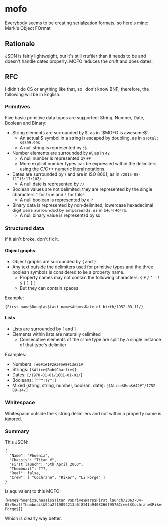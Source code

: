 # mofo

Everybody seems to be creating serialization formats, so here's mine: Mark's Object FOrmat

## Rationale

JSON is fairly lightweight, but it's still cruftier than it needs to be and doesn't handle dates properly.
MOFO reduces the cruft and does dates.

## RFC

I didn't do CS or anything like that, so I don't know BNF; therefore, the following will be in English.

### Primitives

Five basic primitive data types are supported: String, Number, Date, Boolean and Binary:

* String elements are surrounded by $, as in `$MOFO is awesome$`.
  * An actual $ symbol in a string is escaped by doubling, as in `$Total: $$599.99$`
  * A null string is represented by `$$`
* Number elements are surrounded by #, as in `42`
  * A null number is represented by `##`
  * More explicit number types can be expressed within the delimiters using [the C/C++ numeric literal notations](http://www.cplusplus.com/doc/tutorial/constants/).
* Dates are surrounded by / and are in ISO 8601, as in `/2013-08-11T15:17:10Z/`
  * A null date is represented by `//`
* Boolean values are not delimited; they are represented by the single characters `^` for true and `!` for false
  * A null boolean is represented by a `?`
* Binary data is represented by non-delimited, lowercase hexadecimal digit pairs surrounded by ampersands, as in `&4d4f464f&`.
  * A null binary value is represented by `&&`

### Structured data

If it ain't broke, don't fix it.

#### Object graphs

* Object graphs are surrounded by `{` and `}`.
* Any text outside the delimiters used for primitive types and the three boolean symbols is considered to be a property name.
  * Property names may not contain the following characters: `$` `#` `/` `^` `!` `?` `&` `{` `}` `[` `]`
  * But they can contain spaces

Example:
````
{First name$Douglas$Last name$Adams$Date of birth/1952-03-11/}
````

#### Lists

* Lists are surrounded by [ and ]
* Elements within lists are naturally delimited
  * Consecutive elements of the same type are split by a single instance of that type's delimiter

Examples:
* Numbers: `[#0#1#1#2#3#5#8#13#21#]`
* Strings: `[$Alice$Bob$Charlie$]`
* Dates: `[/1970-01-01/1601-01-01/]`
* Booleans: `[^^^!!?^!]`
* Mixed (string, string, number, boolean, date): `[$Alice$Bob$#42#^/1752-09-14/]`

### Whitespace

Whitespace outside the `$` string delimiters and not within a property name is ignored.

### Summary

This JSON:

````
{
  "Name": "Phoenix",
  "Chassis": "Titan V",
  "First launch": "5th April 2063",
  "Thumbnail": ???,
  "Real": false,
  "Crew": [ "Cochrane", "Riker", "La Forge" ]
}
````
  
Is equivalent to this MOFO:

````
{Name$Phoenix$Chassis$Titan V$Drive$Warp$First launch/2063-04-05/Real!Thumbnail&94a2f19094213a6f8241a9408266f957&Crew[$Cochrane$Riker$La Forge$]}
````

Which is clearly way better.
